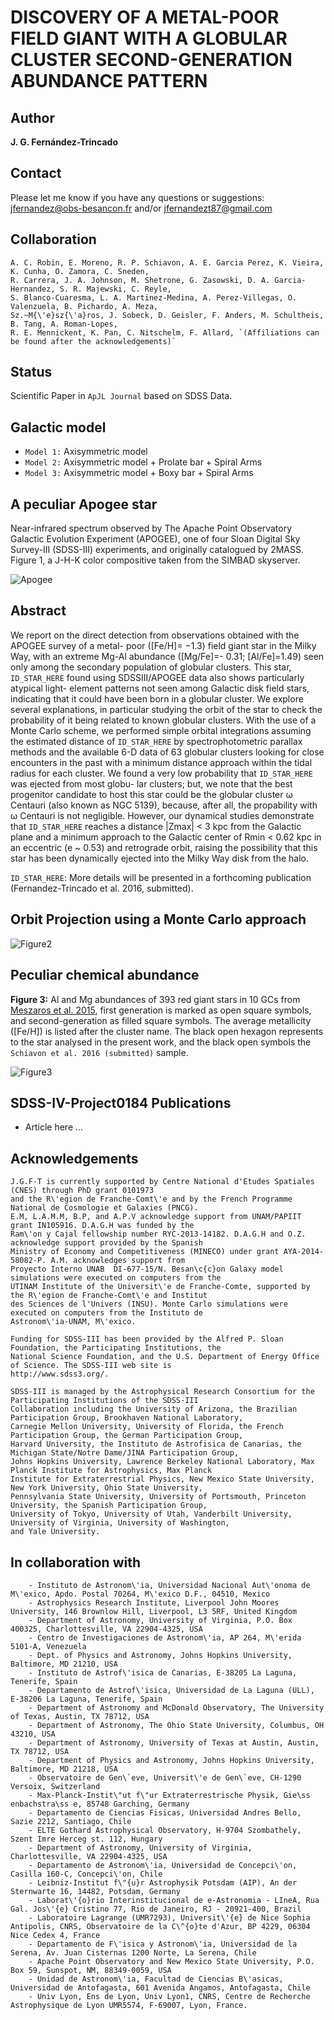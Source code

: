 DISCOVERY OF A METAL-POOR FIELD GIANT WITH A GLOBULAR CLUSTER SECOND-GENERATION ABUNDANCE PATTERN
===

Author
--
**J. G. Fernández-Trincado**

Contact
--

Please let me know if you have any questions or suggestions: jfernandez@obs-besancon.fr and/or jfernandezt87@gmail.com

Collaboration
---

    A. C. Robin, E. Moreno, R. P. Schiavon, A. E. Garcia Perez, K. Vieira, K. Cunha, O. Zamora, C. Sneden,
    R. Carrera, J. A. Johnson, M. Shetrone, G. Zasowski, D. A. Garcia-Hernandez, S. R. Majewski, C. Reyle, 
    S. Blanco-Cuaresma, L. A. Martinez-Medina, A. Perez-Villegas, O. Valenzuela, B. Pichardo, A. Meza, 
    Sz.~M{\'e}sz{\'a}ros, J. Sobeck, D. Geisler, F. Anders, M. Schultheis, B. Tang, A. Roman-Lopes, 
    R. E. Mennickent, K. Pan, C. Nitschelm, F. Allard, `(Affiliations can be found after the acknowledgements)`


Status
--

Scientific Paper in `ApJL Journal` based on SDSS Data.

Galactic model
---
 * `Model 1:` Axisymmetric model 
 * `Model 2:` Axisymmetric model + Prolate bar + Spiral Arms
 * `Model 3:` Axisymmetric model + Boxy bar + Spiral Arms


A peculiar Apogee star
--
Near-infrared spectrum observed by The Apache Point Observatory Galactic Evolution Experiment (APOGEE), one of four Sloan Digital Sky Survey-III (SDSS-III) experiments, and originally catalogued by 2MASS. Figure 1, a J-H-K color compositive taken from the SIMBAD skyserver.

![Apogee](https://github.com/Fernandez-Trincado/SDSS-IV-Project0184/blob/master/Figures/PeculiarStar.png "Apogee")

Abstract
---

We report on the direct detection from observations obtained with the APOGEE survey of a metal- poor ([Fe/H]= −1.3) field giant star in the Milky Way, with an extreme Mg-Al abundance ([Mg/Fe]=- 0.31; [Al/Fe]=1.49) seen only among the secondary population of globular clusters. This star, `ID_STAR_HERE` found using SDSSIII/APOGEE data also shows particularly atypical light- element patterns not seen among Galactic disk field stars, indicating that it could have been born in a globular cluster. We explore several explanations, in particular studying the orbit of the star to check the probability of it being related to known globular clusters. With the use of a Monte Carlo scheme, we performed simple orbital integrations assuming the estimated distance of `ID_STAR_HERE` by spectrophotometric parallax methods and the available 6-D data of 63 globular clusters looking for close encounters in the past with a minimum distance approach within the tidal radius for each cluster. We found a very low probability that `ID_STAR_HERE` was ejected from most globu- lar clusters; but, we note that the best progenitor candidate to host this star could be the globular cluster ω Centauri (also known as NGC 5139), because, after all, the propability with ω Centauri is not negligible. However, our dynamical studies demonstrate that `ID_STAR_HERE` reaches a distance |Zmax| < 3 kpc from the Galactic plane and a minimum approach to the Galactic center of Rmin < 0.62 kpc in an eccentric (e ~ 0.53) and retrograde orbit, raising the possibility that this star has been dynamically ejected into the Milky Way disk from the halo.

`ID_STAR_HERE`: More details will be presented in a forthcoming publication (Fernandez-Trincado et al. 2016, submitted).

Orbit Projection using a Monte Carlo approach
---

![Figure2](https://github.com/Fernandez-Trincado/SDSS-IV-Project0184/blob/master/Figures/OrbitProjectionApogee.png)

Peculiar chemical abundance
---

**Figure 3:** Al and Mg abundances of 393 red giant stars in 10 GCs from [Meszaros et al. 2015](http://adsabs.harvard.edu/abs/2015AJ....149..153M), first generation is marked as open square symbols, and second-generation as filled square symbols. The average metallicity ([Fe/H]) is listed after the cluster name.  The black open hexagon represents to the star analysed in the present work, and the black open symbols the `Schiavon et al. 2016 (submitted)` sample.

![Figure3](https://github.com/Fernandez-Trincado/SDSS-IV-Project0184/blob/master/Figures/Figure2.png)


SDSS-IV-Project0184 Publications
--

* Article here ...

Acknowledgements
--

    J.G.F-T is currently supported by Centre National d'Etudes Spatiales (CNES) through PhD grant 0101973 
    and the R\'egion de Franche-Comt\'e and by the French Programme National de Cosmologie et Galaxies (PNCG). 
    E.M, L.A.M.M, B.P, and A.P.V acknowledge support from UNAM/PAPIIT grant IN105916. D.A.G.H was funded by the 
    Ram\'on y Cajal fellowship number RYC-2013-14182. D.A.G.H and O.Z. acknowledge support provided by the Spanish 
    Ministry of Economy and Competitiveness (MINECO) under grant AYA-2014-58082-P. A.M. acknowledges support from 
    Proyecto Interno UNAB  DI-677-15/N. Besan\c{c}on Galaxy model simulations were executed on computers from the 
    UTINAM Institute of the Universit\'e de Franche-Comte, supported by the R\'egion de Franche-Comt\'e and Institut 
    des Sciences de l'Univers (INSU). Monte Carlo simulations were executed on computers from the Instituto de
    Astronom\'ia-UNAM, M\'exico. 
    
    Funding for SDSS-III has been provided by the Alfred P. Sloan Foundation, the Participating Institutions, the
    National Science Foundation, and the U.S. Department of Energy Office of Science. The SDSS-III web site is
    http://www.sdss3.org/.
    
    SDSS-III is managed by the Astrophysical Research Consortium for the Participating Institutions of the SDSS-III
    Collaboration including the University of Arizona, the Brazilian Participation Group, Brookhaven National Laboratory,
    Carnegie Mellon University, University of Florida, the French Participation Group, the German Participation Group,
    Harvard University, the Instituto de Astrofisica de Canarias, the Michigan State/Notre Dame/JINA Participation Group,
    Johns Hopkins University, Lawrence Berkeley National Laboratory, Max Planck Institute for Astrophysics, Max Planck
    Institute for Extraterrestrial Physics, New Mexico State University, New York University, Ohio State University,
    Pennsylvania State University, University of Portsmouth, Princeton University, the Spanish Participation Group,
    University of Tokyo, University of Utah, Vanderbilt University, University of Virginia, University of Washington, 
    and Yale University.



In collaboration with
--
  



        - Instituto de Astronom\'ia, Universidad Nacional Aut\'onoma de M\'exico, Apdo. Postal 70264, M\'exico D.F., 04510, Mexico
        - Astrophysics Research Institute, Liverpool John Moores University, 146 Brownlow Hill, Liverpool, L3 5RF, United Kingdom
        - Department of Astronomy, University of Virginia, P.O. Box 400325, Charlottesville, VA 22904-4325, USA
        - Centro de Investigaciones de Astronom\'ia, AP 264, M\'erida 5101-A, Venezuela
        - Dept. of Physics and Astronomy, Johns Hopkins University, Baltimore, MD 21210, USA
        - Instituto de Astrof\'isica de Canarias, E-38205 La Laguna, Tenerife, Spain
        - Departamento de Astrof\'isica, Universidad de La Laguna (ULL), E-38206 La Laguna, Tenerife, Spain
        - Department of Astronomy and McDonald Observatory, The University of Texas, Austin, TX 78712, USA
        - Department of Astronomy, The Ohio State University, Columbus, OH 43210, USA
        - Department of Astronomy, University of Texas at Austin, Austin, TX 78712, USA
        - Department of Physics and Astronomy, Johns Hopkins University, Baltimore, MD 21218, USA
        - Observatoire de Gen\`eve, Universit\'e de Gen\`eve, CH-1290 Versoix, Switzerland
        - Max-Planck-Instit\"ut f\"ur Extraterrestrische Physik, Gie\ss enbachstra\ss e, 85748 Garching, Germany
        - Departamento de Ciencias Fisicas, Universidad Andres Bello, Sazie 2212, Santiago, Chile
        - ELTE Gothard Astrophysical Observatory, H-9704 Szombathely, Szent Imre Herceg st. 112, Hungary
        - Department of Astronomy, University of Virginia, Charlottesville, VA 22904-4325, USA
        - Departamento de Astronom\'ia, Universidad de Concepci\'on, Casilla 160-C, Concepci\'on, Chile
        - Leibniz-Institut f\"{u}r Astrophysik Potsdam (AIP), An der Sternwarte 16, 14482, Potsdam, Germany
        - Laborat\'{o}rio Interinstitucional de e-Astronomia - LIneA, Rua Gal. Jos\'{e} Cristino 77, Rio de Janeiro, RJ - 20921-400, Brazil
        - Laboratoire Lagrange (UMR7293), Universit\'{e} de Nice Sophia Antipolis, CNRS, Observatoire de la C\^{o}te d'Azur, BP 4229, 06304 Nice Cedex 4, France
        - Departamento de F\'isica y Astronom\'ia, Universidad de la Serena, Av. Juan Cisternas 1200 Norte, La Serena, Chile
        - Apache Point Observatory and New Mexico State University, P.O. Box 59, Sunspot, NM, 88349-0059, USA
        - Unidad de Astronom\'ia, Facultad de Ciencias B\'asicas, Universidad de Antofagasta, 601 Avenida Angamos, Antofagasta, Chile
        - Univ Lyon, Ens de Lyon, Univ Lyon1, CNRS, Centre de Recherche Astrophysique de Lyon UMR5574, F-69007, Lyon, France.
